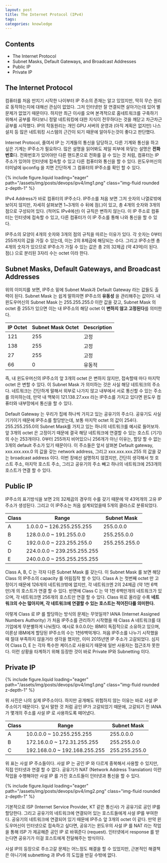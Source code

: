 ```yaml
---
layout: post
title: The Internet Protocol (IPv4)
tags:
categories: knowledge
---
```


## Contents

- The Internet Protocol
- Subnet Masks, Default Gateways, and Broadcast Addresses
- Public IP
- Private IP

## The Internet Protocol

컴퓨터를 처음 만지기 시작한 나이부터 IP 주소의 존재는 알고 있었지만, 딱히 무슨 원리로 동작하는지에 대해선 관심이 없었다. 그저 인터넷만 잘 연결되면 살아가는데 있어 별 문제가 없었기 때문이다. 하지만 최근 이사를 오며 본격적으로 홈네트워크를 구축하기 위해서 공부를 하다보니 정말 네트워킹에 대한 지식이 전무하다는 것을 깨닫고 차근차근 공부를 시작했다. IP의 작동원리는 개인 GPU 서버의 운영과 (아직 계획은 없지만) 나스 설치 등 많은 네트워킹 시스템의 근간이 되기 때문에 알아두는것이 좋다고 판단했다.

Internet Protocol, 줄여서 IP 는 기계들의 통신을 담당하고, 다른 기계와 통신을 하고 싶은 기계는 IP주소가 필요하다. 많은 설명을 읽어봐도 제일 피부에 와닿는 설명은 **전화번호**다. 전화번호가 있어야만 다른 핸드폰으로 전화를 걸 수 있는 것 처럼, 컴퓨터는 IP주소가 있어야 인터넷에 접속할 수 있고 다른 컴퓨터와 통신을 할 수 있다. 윈도우머신의 터미널에 ipconfig 을 치면 간단하게 그 컴퓨터의 IP주소를 확인 할 수 있다.

<div class="row mt-3">
    <div class="col-sm mt-3 mt-md-0">
        {% include figure.liquid loading="eager" path="/assets/img/posts/devops/ipv4/img1.png" class="img-fluid rounded z-depth-1" %}
    </div>
</div>

IPv4 Address가 바로 컴퓨터의 IP주소다. IP주소를 처음 보면 그저 숫자의 나열로밖에 보이지 않지만, 자세히 살펴보면 1~3개의 수 뒤에 점(.)이 있고, 총 4개의 숫자와 3개의 점으로 구성되어 있다. (적어도 IPv4에선) 이 규칙은 변하지 않는다. 이 IP 주소로 컴퓨터는 인터넷에 접속할 수 있고, 다른 컴퓨터가 이 IP 주소를 통해 나와 통신을 할 수 있다.

IP주소의 모양이 4개의 숫자와 3개의 점의 규칙을 따르는 이유가 있다. 각 숫자는 0부터 255까지의 값을 가질 수 있는데, 이는 2의 8제곱에 해당되는 수다. 그리고 IP주소엔 총 4개의 숫자가 있으므로 IP주소가 가질 수 있는 값은 총 2의 32제곱 (약 43억)이 된다. 점(.) 으로 분리된 3자리 수는 octet 이라 한다.

## Subnet Masks, Default Gateways, and Broadcast Addresses

위의 이미지를 보면, IP주소 밑에 Subnet Mask과 Default Gateway 라는 값들도 출력이 된다. Subnet Mask 는 쉽게 말하자면 IP주소의 **유동성** 을 관리해주는 값이다. 내 윈도우머신의 Subnet Mask 는 255.255.255.0 이란 값을 갖고, Subnet Mask 의 octet 중 255가 있으면 이는 내 IP주소의 해당 octet 이 **변하지 않고 고정된다**를 의미한다.

| IP Octet | Subnet Mask Octet | Description |
| -------- | ----------------- | ----------- |
| 121      | 255               | 고정        |
| 138      | 255               | 고정        |
| 27       | 255               | 고정        |
| 66       | 0                 | 유동적      |

즉, 내 윈도우머신의 IP주소의 앞 3개의 octet 은 변하지 않지만, 접속할때 마다 마지막 octet 은 변할 수 있다. 이 Subnet Mask 가 의미하는 것은 사실 해당 네트워크의 주소다. 네트워크는 간단하게 말해서 외부로 나가지 않고 내부에서 서로 통신할 수 있는 주소를 의미하는데, 만약 내 맥북이 121.138.27.xxx 라는 IP주소를 가지고 있다면 윈도우 컴퓨터와 내부망에서 통신을 할 수 있다.

Default Gateway 는 우리가 집에 하나씩 가지고 있는 공유기의 주소다. 공유기도 사실 기기이기 때문에 IP주소를 할당받는데, 보통 마지막 octet 의 값이 254다. 255.255.255.0의 Subnet Mask를 가지고 있는 하나의 네트워크를 예시로 들어보자. 앞 3개의 octet 은 고정이기 때문에 결국 해당 네트워크에 연결할 수 있는 호스트 (기기)의 수는 253개이다. 0부터 255까지 비어있으니 256개가 아닌 이유는, 할당 할 수 없는 3개의 default 주소가 있기 때문이다. 이 주소들은 앞서 살펴본 Default gateway, xxx.xxx.xxx.0 의 값을 갖는 network address, 그리고 xxx.xxx.xxx.255 의 값을 갖는 broadcast address 이다. 이번 장에선 설명하지 않겠지만, 간단히 생각해서 첫 호스트 주소, 마지막 호스트 주소, 그리고 공유기의 주소 빼고 하나의 네트워크에 253개의 호스트가 연결 할 수 있다.

## Public IP

IP주소의 표기방식을 보면 2의 32제곱의 경우의 수를 갖기 때문에 약 43억개의 고유 IP주소가 생성된다. 그리고 이 IP주소는 처음 설계되었을때 5개의 클라스로 분류되었다.

| Class | Range                       | Subnet Mask   |
| ----- | --------------------------- | ------------- |
| A     | 1.0.0.0 ~ 126.255.255.255   | 255.0.0.0     |
| B     | 128.0.0.0 ~ 191.255.0.0     | 255.255.0.0   |
| C     | 192.0.0.0 ~ 223.255.255.0   | 255.255.255.0 |
| D     | 224.0.0.0 ~ 239.255.255.255 |               |
| E     | 240.0.0.0 ~ 255.255.255.255 |               |

Class A, B, C 는 각자 다른 Subnet Mask 를 갖는다. 이 Subnet Mask 를 보면 해당 Class 의 IP주소의 capacity 를 어림짐작 할 수 있다. Class A 는 첫번째 octet 만 고정이기 때문에 126개의 네트워크밖에 없지만, 각 네트워크엔 2의 24제곱 (약 1천 6백만)개 의 호스트가 연결 할 수 있다. 반면에 Class C 는 약 1천 6백만개의 네트워크가 있으며, 각 네트워크엔 256개의 호스트만 연결 할 수 있다. Class 위로 올라갈 수록 **네트워크의 수는 많아지며, 각 네트워크에 연결할 수 있는 호스트는 적어진다를 의미한다.**

이렇게 Class 로 IP 를 할당하는 방식의 문제는 무엇일까? IANA (Internet Assigned Numbers Authority) 가 처음 IP주소를 관리하기 시작했을 때 Class A 네트워크를 대기업에게 무분별하게 나눠줬다. 예시로 9.0.0.0는 IBM이 독점적으로 소유하고 있으며, 이론상 IBM에게 할당된 IP주소의 수는 1천6백억개다. 처음 IP주소를 나누기 시작했을 때 절대 부족하지 않을거라 생각을 했지만, 이미 2015년엔 IP 주소가 고갈되었다. 심지어 Class D, E 는 각자 특수한 케이스로 사용되기 때문에 일반 사용자는 접근조차 못한다. 이런 상황을 타계하기 위해 등장한 것이 바로 Private IP와 Subnetting 이다.

## Private IP

<div class="row mt-3">
    <div class="col-sm mt-3 mt-md-0">
        {% include figure.liquid loading="eager" path="/assets/img/posts/devops/ipv4/img1.png" class="img-fluid rounded z-depth-1" %}
    </div>
</div>

위 사진은 나의 실제 IP주소이다. 하지만 공개해도 위험하지 않는 이유는 바로 사설 IP 주소이기 때문이다. 앞서 말한 것 처럼 공인 IP가 고갈되었기 때문에, 고갈되기 전 IANA가 몇개의 주소를 사설 IP 로 사용하도록 떼어냈다.

| Class | Range                         | Subnet Mask   |
| ----- | ----------------------------- | ------------- |
| A     | 10.0.0.0 ~ 10.255.255.255     | 255.0.0.0     |
| B     | 172.16.0.0 ~ 172.31.255.255   | 255.255.0.0   |
| C     | 192.168.0.0 ~ 192.168.255.255 | 255.255.255.0 |

위 표는 사설 IP 주소들이다. 사설 IP 는 공인 IP 와 다르게 중복해서 사용할 수 있지만, 직접 인터넷과 연결 할 수 없다. 공유기가 NAT (Network Address Translation) 이란 작업을 수행해야만 사설 IP 를 가진 호스트들이 인터넷과 통신을 할 수 있다.

<div class="row mt-3">
    <div class="col-sm mt-3 mt-md-0">
        {% include figure.liquid loading="eager" path="/assets/img/posts/devops/ipv4/img2.png" class="img-fluid rounded z-depth-1" %}
    </div>
</div>

기본적으로 ISP (Internet Service Provider, KT 같은 통신사) 가 공유기로 공인 IP를 할당한다. 그리고 공유기의 네트워크에 연결되어 있는 호스트들에게 사설 IP를 부여한다. 공유기의 네트워크에 연결되어 있기 때문에 IP주소 앞 3개의 octet 이 같다. 만약 윈도우머신이 인터넷으로 접속하고 싶다면, 공유기는 윈도우의 사설 IP 를 NAT 라는 작업을 통해 ISP 가 제공해준 공인 IP 로 바꿔준다 (request). 인터넷에서 response 를 받는다면 공유기가 이걸 호스트에게 전달해주는 방식이다.

사설 IP의 등장으로 주소고갈 문제는 어느정도 해결을 할 수 있었지만, 근본적인 해결책은 아니기에 subnetting 과 IPv6 의 도입을 반길 수밖에 없다.
